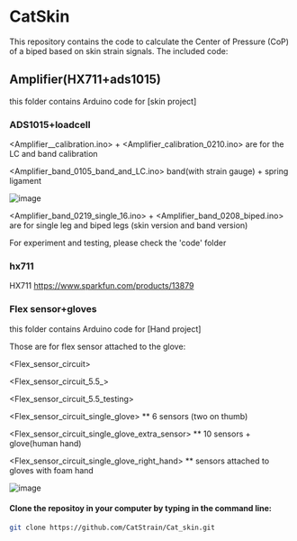 # CatSkin

This repository contains the code to calculate the Center of Pressure (CoP) of a biped based on skin strain signals. The included code: 

  ## Amplifier(HX711+ads1015)
  this folder contains Arduino code for [skin project]
  ### ADS1015+loadcell
<Amplifier__calibration.ino> + <Amplifier_calibration_0210.ino>  are for the LC and band calibration

<Amplifier_band_0105_band_and_LC.ino> band(with strain gauge) + spring ligament

![image](https://user-images.githubusercontent.com/65510682/116017132-975ca800-a5f3-11eb-927f-e97a5043c751.png)

<Amplifier_band_0219_single_16.ino> + <Amplifier_band_0208_biped.ino> are for single leg and biped legs (skin version and band version)

For experiment and testing, please check the 'code' folder

### hx711

HX711 https://www.sparkfun.com/products/13879

  ### Flex sensor+gloves
this folder contains Arduino code for [Hand project]

Those are for flex sensor attached to the glove:

<Flex_sensor_circuit>

<Flex_sensor_circuit_5.5_>

<Flex_sensor_circuit_5.5_testing>

<Flex_sensor_circuit_single_glove> ** 6 sensors (two on thumb) 

<Flex_sensor_circuit_single_glove_extra_sensor> ** 10 sensors + glove(human hand)

<Flex_sensor_circuit_single_glove_right_hand> ** sensors attached to gloves with foam hand

![image](https://user-images.githubusercontent.com/65510682/116022100-633ab480-a5fe-11eb-8989-68ab86485d68.png)


#### Clone the repositoy in your computer by typing in the command line:


```sh
git clone https://github.com/CatStrain/Cat_skin.git
```

   [DAQ]: <https://github.com/CatStrain/Cat_skin/tree/master/Code/Sensor_Calibration_and_DAQ_Arduino>
   [DAnalysis]: <https://github.com/CatStrain/Cat_skin/tree/master/Code/Data%20Analys>
   

